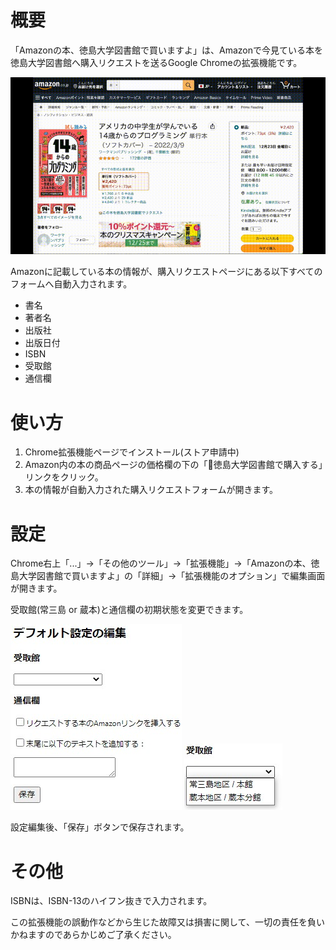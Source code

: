 # 概要
「Amazonの本、徳島大学図書館で買いますよ」は、Amazonで今見ている本を徳島大学図書館へ購入リクエストを送るGoogle Chromeの拡張機能です。

![demo](img/output.gif)

Amazonに記載している本の情報が、購入リクエストページにある以下すべてのフォームへ自動入力されます。
- 書名
- 著者名
- 出版社
- 出版日付
- ISBN
- 受取館
- 通信欄

# 使い方
1. Chrome拡張機能ページでインストール(ストア申請中)
2. Amazon内の本の商品ページの価格欄の下の「🏫徳島大学図書館で購入する」リンクをクリック。
3. 本の情報が自動入力された購入リクエストフォームが開きます。

# 設定
Chrome右上「...」→「その他のツール」→「拡張機能」→「Amazonの本、徳島大学図書館で買いますよ」の「詳細」→「拡張機能のオプション」で編集画面が開きます。

受取館(常三島 or 蔵本)と通信欄の初期状態を変更できます。

![setting](img/defaultSetting.jpg)
![uketori](img/uketori.jpg)

設定編集後、「保存」ボタンで保存されます。

# その他
ISBNは、ISBN-13のハイフン抜きで入力されます。

この拡張機能の誤動作などから生じた故障又は損害に関して、一切の責任を負いかねますのであらかじめご了承ください。
